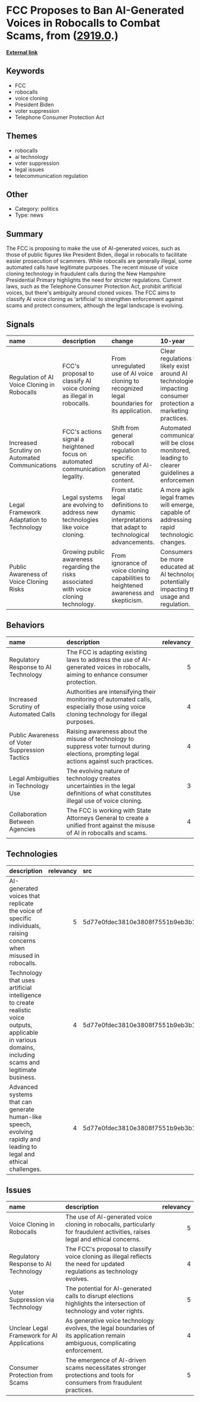 # __FCC Proposes to Ban AI-Generated Voices in Robocalls to Combat Scams__, from ([2919.0](https://kghosh.substack.com/p/2919.0).)

__[External link](https://techcrunch.com/2024/01/31/fcc-moves-to-outlaw-ai-generated-robocalls)__



## Keywords

* FCC
* robocalls
* voice cloning
* President Biden
* voter suppression
* Telephone Consumer Protection Act

## Themes

* robocalls
* ai technology
* voter suppression
* legal issues
* telecommunication regulation

## Other

* Category: politics
* Type: news

## Summary

The FCC is proposing to make the use of AI-generated voices, such as those of public figures like President Biden, illegal in robocalls to facilitate easier prosecution of scammers. While robocalls are generally illegal, some automated calls have legitimate purposes. The recent misuse of voice cloning technology in fraudulent calls during the New Hampshire Presidential Primary highlights the need for stricter regulations. Current laws, such as the Telephone Consumer Protection Act, prohibit artificial voices, but there's ambiguity around cloned voices. The FCC aims to classify AI voice cloning as 'artificial' to strengthen enforcement against scams and protect consumers, although the legal landscape is evolving.

## Signals

| name                                           | description                                                                            | change                                                                                             | 10-year                                                                                                            | driving-force                                                                                   |   relevancy |
|:-----------------------------------------------|:---------------------------------------------------------------------------------------|:---------------------------------------------------------------------------------------------------|:-------------------------------------------------------------------------------------------------------------------|:------------------------------------------------------------------------------------------------|------------:|
| Regulation of AI Voice Cloning in Robocalls    | FCC's proposal to classify AI voice cloning as illegal in robocalls.                   | From unregulated use of AI voice cloning to recognized legal boundaries for its application.       | Clear regulations will likely exist around AI technologies, impacting consumer protection and marketing practices. | Growing concern over consumer protection and fraudulent activities using advanced technologies. |           4 |
| Increased Scrutiny on Automated Communications | FCC's actions signal a heightened focus on automated communication legality.           | Shift from general robocall regulation to specific scrutiny of AI-generated content.               | Automated communications will be closely monitored, leading to clearer guidelines and enforcement.                 | The need to mitigate misinformation and protect democratic processes.                           |           5 |
| Legal Framework Adaptation to Technology       | Legal systems are evolving to address new technologies like voice cloning.             | From static legal definitions to dynamic interpretations that adapt to technological advancements. | A more agile legal framework will emerge, capable of addressing rapid technological changes.                       | The fast-paced evolution of technology necessitates legal adaptability.                         |           4 |
| Public Awareness of Voice Cloning Risks        | Growing public awareness regarding the risks associated with voice cloning technology. | From ignorance of voice cloning capabilities to heightened awareness and skepticism.               | Consumers will be more educated about AI technologies, potentially impacting their usage and regulation.           | Increased media coverage and public discourse on ethical AI usage.                              |           3 |

## Behaviors

| name                                          | description                                                                                                                                  |   relevancy |
|:----------------------------------------------|:---------------------------------------------------------------------------------------------------------------------------------------------|------------:|
| Regulatory Response to AI Technology          | The FCC is adapting existing laws to address the use of AI-generated voices in robocalls, aiming to enhance consumer protection.             |           5 |
| Increased Scrutiny of Automated Calls         | Authorities are intensifying their monitoring of automated calls, especially those using voice cloning technology for illegal purposes.      |           4 |
| Public Awareness of Voter Suppression Tactics | Raising awareness about the misuse of technology to suppress voter turnout during elections, prompting legal actions against such practices. |           4 |
| Legal Ambiguities in Technology Use           | The evolving nature of technology creates uncertainties in the legal definitions of what constitutes illegal use of voice cloning.           |           3 |
| Collaboration Between Agencies                | The FCC is working with State Attorneys General to create a unified front against the misuse of AI in robocalls and scams.                   |           4 |

## Technologies

| description                                                                                                                                             |   relevancy | src                              |
|:--------------------------------------------------------------------------------------------------------------------------------------------------------|------------:|:---------------------------------|
| AI-generated voices that replicate the voice of specific individuals, raising concerns when misused in robocalls.                                       |           5 | 5d77e0fdec3810e3808f7551b9eb3b1c |
| Technology that uses artificial intelligence to create realistic voice outputs, applicable in various domains, including scams and legitimate business. |           4 | 5d77e0fdec3810e3808f7551b9eb3b1c |
| Advanced systems that can generate human-like speech, evolving rapidly and leading to legal and ethical challenges.                                     |           4 | 5d77e0fdec3810e3808f7551b9eb3b1c |

## Issues

| name                                        | description                                                                                                                    |   relevancy |
|:--------------------------------------------|:-------------------------------------------------------------------------------------------------------------------------------|------------:|
| Voice Cloning in Robocalls                  | The use of AI-generated voice cloning in robocalls, particularly for fraudulent activities, raises legal and ethical concerns. |           5 |
| Regulatory Response to AI Technology        | The FCC's proposal to classify voice cloning as illegal reflects the need for updated regulations as technology evolves.       |           4 |
| Voter Suppression via Technology            | The potential for AI-generated calls to disrupt elections highlights the intersection of technology and voter rights.          |           5 |
| Unclear Legal Framework for AI Applications | As generative voice technology evolves, the legal boundaries of its application remain ambiguous, complicating enforcement.    |           4 |
| Consumer Protection from Scams              | The emergence of AI-driven scams necessitates stronger protections and tools for consumers from fraudulent practices.          |           5 |